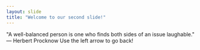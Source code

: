 ```yaml
---
layout: slide
title: "Welcome to our second slide!"
---
```

"A well-balanced person is one who finds both sides of an issue laughable." — Herbert Procknow
Use the left arrow to go back!
